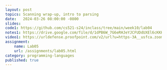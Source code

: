 ```yaml
---
layout: post
topics: Scanning wrap-up, intro to parsing
date:   2024-03-26 08:00:00 -0800
slides: 
code1: https://github.com/cs521-s24/inclass/tree/main/week10/lab04
notes1: https://drive.google.com/file/d/1dPB6W_7G6eRHJeYJCFUDdUXEl6cKKHSy/view?usp=sharing
video1: https://urldefense.proofpoint.com/v2/url?u=https-3A__usfca.zoom.us_rec_share_VtMEruvJp-2DCeDTRVrUJ7oYxw3KFgN2S8rQxjRNVY2GJSgH2Dr1ufSswopFHQoLnP.YpeUOnm2DxjEELyt&d=DwMFAw&c=qgVugHHq3rzouXkEXdxBNQ&r=zUwZhCZ6veD8D3JcqbG6_FfQD7Zw7tIzhr-R0Vq7V0s&m=84ZkmtPos5UQDGGFj0Z5jl2DAnXoqhw-D2I-RqqKsuC7cO-SDoOA8f4I3M_P9xpC&s=PufCFcB6ul64UMSo2orSwsPDggQ5yy640usbL2IzvJI&e=
assignment:
    name: Lab05
    url: /assignments/lab05.html
category: programming-languages
published: true
---
```

